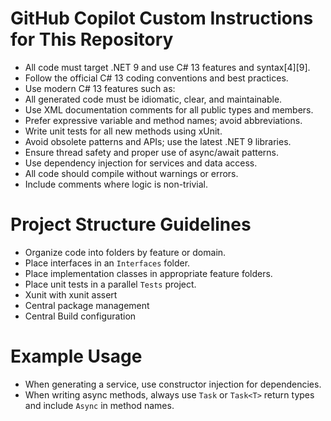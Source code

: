 # GitHub Copilot Custom Instructions for This Repository

- All code must target .NET 9 and use C# 13 features and syntax[4][9].
- Follow the official C# 13 coding conventions and best practices.
- Use modern C# 13 features such as:
- All generated code must be idiomatic, clear, and maintainable.
- Use XML documentation comments for all public types and members.
- Prefer expressive variable and method names; avoid abbreviations.
- Write unit tests for all new methods using xUnit.
- Avoid obsolete patterns and APIs; use the latest .NET 9 libraries.
- Ensure thread safety and proper use of async/await patterns.
- Use dependency injection for services and data access.
- All code should compile without warnings or errors.
- Include comments where logic is non-trivial.

# Project Structure Guidelines

- Organize code into folders by feature or domain.
- Place interfaces in an `Interfaces` folder.
- Place implementation classes in appropriate feature folders.
-  Place unit tests in a parallel `Tests` project.
- Xunit with xunit assert 
- Central package management
- Central Build configuration

# Example Usage

- When generating a service, use constructor injection for dependencies.
- When writing async methods, always use `Task` or `Task<T>` return types and include `Async` in method names.